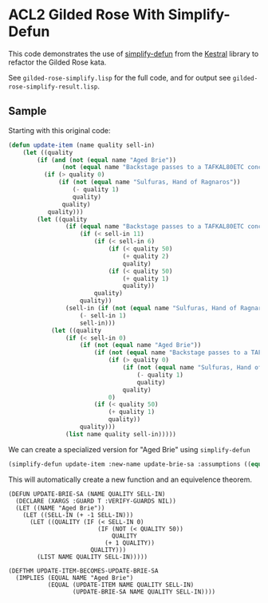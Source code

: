 # ACL2 Gilded Rose With Simplify-Defun

This code demonstrates the use of [simplify-defun](https://www.cs.utexas.edu/~moore/acl2/v8-5/combined-manual/index.html?topic=APT____SIMPLIFY-DEFUN) from the [Kestral](https://www.cs.utexas.edu/~moore/acl2/manuals/current/manual/index-seo.php/ACL2____KESTREL-BOOKS) library to refactor the Gilded Rose kata.

See `gilded-rose-simplify.lisp` for the full code, and for output see `gilded-rose-simplify-result.lisp`.

## Sample

Starting with this original code:

```lisp
(defun update-item (name quality sell-in)
    (let ((quality 
        (if (and (not (equal name "Aged Brie"))
               (not (equal name "Backstage passes to a TAFKAL80ETC concert")))
          (if (> quality 0)
              (if (not (equal name "Sulfuras, Hand of Ragnaros"))
                  (- quality 1)
                  quality)
               quality)
           quality)))
        (let ((quality 
                (if (equal name "Backstage passes to a TAFKAL80ETC concert")
                    (if (< sell-in 11)
                        (if (< sell-in 6)
                            (if (< quality 50)
                                (+ quality 2)
                                quality)
                            (if (< quality 50)
                                (+ quality 1)
                                quality))
                        quality)
                    quality))
                (sell-in (if (not (equal name "Sulfuras, Hand of Ragnaros"))
                    (- sell-in 1)
                    sell-in)))
            (let ((quality 
                (if (< sell-in 0)
                    (if (not (equal name "Aged Brie"))
                        (if (not (equal name "Backstage passes to a TAFKAL80ETC concert"))
                            (if (> quality 0)
                                (if (not (equal name "Sulfuras, Hand of Ragnaros"))
                                    (- quality 1) 
                                    quality)
                                quality)
                            0)
                        (if (< quality 50)
                            (+ quality 1)
                            quality))
                    quality)))
                (list name quality sell-in)))))
```

We can create a specialized version for "Aged Brie" using `simplify-defun`

```lisp
(simplify-defun update-item :new-name update-brie-sa :assumptions ((equal name "Aged Brie")))
```

This will automatically create a new function and an equivelence theorem.

```
(DEFUN UPDATE-BRIE-SA (NAME QUALITY SELL-IN)
  (DECLARE (XARGS :GUARD T :VERIFY-GUARDS NIL))
  (LET ((NAME "Aged Brie"))
    (LET ((SELL-IN (+ -1 SELL-IN)))
      (LET ((QUALITY (IF (< SELL-IN 0)
                         (IF (NOT (< QUALITY 50))
                             QUALITY
                           (+ 1 QUALITY))
                       QUALITY)))
        (LIST NAME QUALITY SELL-IN)))))

(DEFTHM UPDATE-ITEM-BECOMES-UPDATE-BRIE-SA
  (IMPLIES (EQUAL NAME "Aged Brie")
           (EQUAL (UPDATE-ITEM NAME QUALITY SELL-IN)
                  (UPDATE-BRIE-SA NAME QUALITY SELL-IN))))
```
